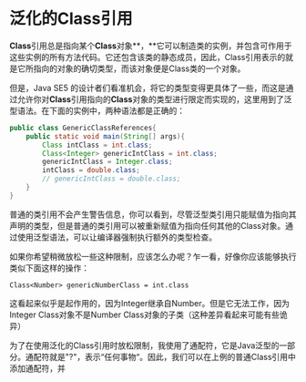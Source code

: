 # 泛化的Class引用

**Class**引用总是指向某个**Class**对象**，**它可以制造类的实例，并包含可作用于这些实例的所有方法代码。它还包含该类的静态成员，因此，Class引用表示的就是它所指向的对象的确切类型，而该对象便是Class类的一个对象。

但是，Java SE5 的设计者们看准机会，将它的类型变得更具体了一些，而这是通过允许你对**Class**引用指向的**Class**对象的类型进行限定而实现的，这里用到了泛型语法。在下面的实例中，两种语法都是正确的：

```java
public class GenericClassReferences{
    public static void main(String[] args){
        Class intClass = int.class;
        Class<Integer> genericIntClass = int.class;
        genericIntClass = Integer.class;
        intClass = double.class;
        // genericIntClass = double.class;
    }
}
```

普通的类引用不会产生警告信息，你可以看到，尽管泛型类引用只能赋值为指向其声明的类型，但是普通的类引用可以被重新赋值为指向任何其他的Class对象。通过使用泛型语法，可以让编译器强制执行额外的类型检查。

如果你希望稍微放松一些这种限制，应该怎么办呢？乍一看，好像你应该能够执行类似下面这样的操作：

```
Class<Number> genericNumberClass = int.class
```

这看起来似乎是起作用的，因为Integer继承自Number。但是它无法工作，因为Integer Class对象不是Number Class对象的子类（这种差异看起来可能有些诡异）



为了在使用泛化的Class引用时放松限制，我使用了通配符，它是Java泛型的一部分。通配符就是"?"，表示“任何事物“。因此，我们可以在上例的普通Class引用中添加通配符，并

